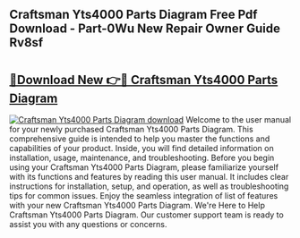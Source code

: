 ## Craftsman Yts4000 Parts Diagram Free Pdf Download - Part-0Wu New Repair Owner Guide Rv8sf

# <h2><a href="http://dfnyu0.blite.top/?on=Craftsman+Yts4000+Parts+Diagram">🔗Download New 👉🔴 Craftsman Yts4000 Parts Diagram</a></h2>

[![Craftsman Yts4000 Parts Diagram download](https://i.imgur.com/lujVjoI.png)](http://dfnyu0.blite.top/?on=Craftsman+Yts4000+Parts+Diagram)
Welcome to the user manual for your newly purchased Craftsman Yts4000 Parts Diagram. This comprehensive guide is intended to help you master the functions and capabilities of your product. Inside, you will find detailed information on installation, usage, maintenance, and troubleshooting. Before you begin using your Craftsman Yts4000 Parts Diagram, please familiarize yourself with its functions and features by reading this user manual. It includes clear instructions for installation, setup, and operation, as well as troubleshooting tips for common issues. Enjoy the seamless integration of list of features with your new Craftsman Yts4000 Parts Diagram. We're Here to Help Craftsman Yts4000 Parts Diagram. Our customer support team is ready to assist you with any questions or concerns.

